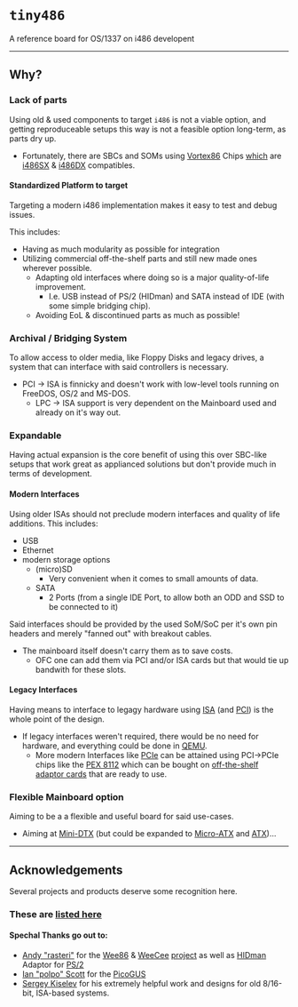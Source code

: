 #	`tiny486`
A reference board for OS/1337 on i486 developent

---

##	Why?
###	Lack of parts
Using old & used components to target `i486` is not a viable option, and getting reproduceable setups this way is not a feasible option long-term, as parts dry up.
- Fortunately, there are SBCs and SOMs using [Vortex86](https://en.wikipedia.org/wiki/Vortex86#Vortex86SX) Chips [which](https://www.vortex86.com/compare) are [i486SX](https://en.wikipedia.org/wiki/I486SX) & [i486DX](https://en.wikipedia.org/wiki/I486) compatibles.

####	Standardized Platform to target
Targeting a modern i486 implementation makes it easy to test and debug issues.

This includes:
- Having as much modularity as possible for integration
- Utilizing commercial off-the-shelf parts and still new made ones wherever possible.
  - Adapting old interfaces where doing so is a major quality-of-life improvement.
    - I.e. USB instead of PS/2 (HIDman) and SATA instead of IDE (with some simple bridging chip).
  - Avoiding EoL & discontinued parts as much as possible!

### Archival / Bridging System
To allow access to older media, like Floppy Disks and legacy drives, a system that can interface with said controllers is necessary.
- PCI -> ISA is finnicky and doesn't work with low-level tools running on FreeDOS, OS/2 and MS-DOS.
  - LPC -> ISA support is very dependent on the Mainboard used and already on it's way out.

###	Expandable
Having actual expansion is the core benefit of using this over SBC-like setups that work great as applianced solutions but don't provide much in terms of development.

####	Modern Interfaces
Using older ISAs should not preclude modern interfaces and quality of life additions.
This includes:
- USB
- Ethernet
- modern storage options
  - (micro)SD
    - Very convenient when it comes to small amounts of data.
  - SATA
    - 2 Ports (from a single IDE Port, to allow both an ODD and SSD to be connected to it)

Said interfaces should be provided by the used SoM/SoC per it's own pin headers and merely "fanned out" with breakout cables.
- The mainboard itself doesn't carry them as to save costs.
  - OFC one can add them via PCI and/or ISA cards but that would tie up bandwith for these slots.

####	Legacy Interfaces
Having means to interface to legagy hardware using [ISA](https://en.wikipedia.org/wiki/Industry_Standard_Architecture) (and [PCI](https://en.wikipedia.org/wiki/Peripheral_Component_Interconnect)) is the whole point of the design.
- If legacy interfaces weren't required, there would be no need for hardware, and everything could be done in [QEMU](https://en.wikipedia.org/wiki/QEMU).
  - More modern Interfaces like [PCIe](https://en.wikipedia.org/wiki/PCI_Express) can be attained using PCI->PCIe chips like the [PEX 8112](https://docs.broadcom.com/doc/12351805) which can be bought on [off-the-shelf adaptor cards](https://www.kalea-informatique.com/pci-to-pci-express-x16-bridge-card-pex8112-chipset.htm) that are ready to use.

###	Flexible Mainboard option
Aiming to be a a flexible and useful board for said use-cases.
- Aiming at [Mini-DTX](https://en.wikipedia.org/wiki/DTX_(form_factor)) (but could be expanded to [Micro-ATX](https://en.wikipedia.org/wiki/MicroATX)  and [ATX](https://en.wikipedia.org/wiki/ATX))...

---

##  Acknowledgements
Several projects and products deserve some recognition here.
### These are [listed here](documentation/acknowledgements.tsv)
####  Spechal Thanks go out to:
- [Andy "rasteri"](https://github.com/rasteri/) for the [Wee86](https://www.youtube.com/watch?v=ZBsv-jRiIT8) & [WeeCee](https://www.youtube.com/watch?v=aJEp4ZUG7BI) [project](https://github.com/rasteri/weeCee) as well as [HIDman](https://www.youtube.com/watch?v=44tg6oXGmYI) Adaptor for [PS/2](https://github.com/rasteri/HIDman)
- [Ian "polpo" Scott](https://github.com/polpo/) for the [PicoGUS](https://github.com/polpo/picogus)
- [Sergey Kiselev](https://github.com/skiselev/) for his extremely helpful work and designs for old 8/16-bit, ISA-based systems.


